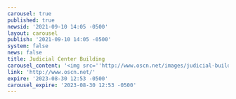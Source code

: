 ```yaml
---
carousel: true
published: true
newsid: '2021-09-10 14:05 -0500'
layout: carousel
publish: '2021-09-10 14:05 -0500'
system: false
news: false
title: Judicial Center Building
carousel_content: '<img src=''http://www.oscn.net/images/judicial-building.png'' alt='''' />'
link: 'http://www.oscn.net/'
expire: '2023-08-30 12:53 -0500'
carousel_expire: '2023-08-30 12:53 -0500'
---
```

